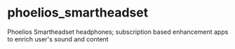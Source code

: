 # phoelios_smartheadset
Phoelios Smartheadset headphones; subscription based enhancement apps to enrich user's  sound and content 
